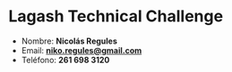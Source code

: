 # Lagash Technical Challenge

-  Nombre: **Nicolás Regules**
-  Email: **niko.regules@gmail.com**
-  Teléfono: **261 698 3120**

